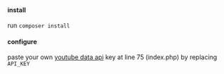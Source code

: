 #### install
run ```composer install```
#### configure 
paste your own [youtube data api](https://developers.google.com/youtube/v3/getting-started#intro) key at line 75 (index.php) 
by replacing ```API_KEY```
